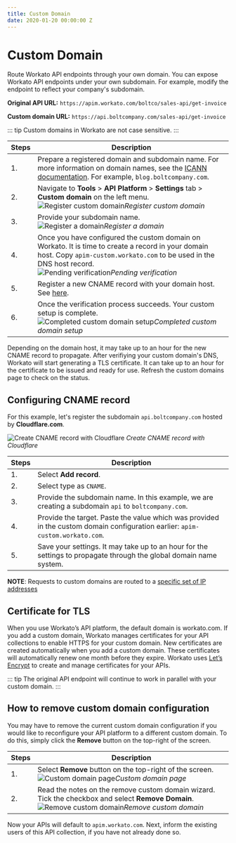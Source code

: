 ```yaml
---
title: Custom Domain
date: 2020-01-20 00:00:00 Z
---
```


# Custom Domain

Route Workato API endpoints through your own domain. You can expose Workato API endpoints under your own subdomain. For example, modify the endpoint to reflect your company's subdomain.

**Original API URL:** `https://apim.workato.com/boltco/sales-api/get-invoice`

**Custom domain URL:** `https://api.boltcompany.com/sales-api/get-invoice`

::: tip
Custom domains in Workato are not case sensitive.
:::

| Steps | Description |
| ----- | ----- |
| 1.    | Prepare a registered domain and subdomain name. For more information on domain names, see the [ICANN documentation](https://www.icann.org/resources/pages/register-domain-name-2017-06-20-en). For example, `blog.boltcompany.com`.
| 2.    | Navigate to **Tools** > **API Platform** > **Settings** tab > **Custom domain** on the left menu.<br>![Register custom domain](~@img/api-mgmt/add-custom-domain-blank.png)*Register custom domain* |
| 3.    | Provide your subdomain name.<br>![Register a domain](~@img/api-mgmt/add-custom-domain.png)*Register a domain* |
| 4.    | Once you have configured the custom domain on Workato. It is time to create a record in your domain host. Copy `apim-custom.workato.com` to be used in the DNS host record.<br>![Pending verification](~@img/api-mgmt/custom-domain-pending-verification.png)*Pending verification* |
| 5.    | Register a new CNAME record with your domain host. See [here](#configuring-cname-record). |
| 6.    | Once the verification process succeeds. Your custom setup is complete.<br>![Completed custom domain setup](~@img/api-mgmt/custom-domain-successful.png)*Completed custom domain setup* |

Depending on the domain host, it may take up to an hour for the new CNAME record to propagate. After verifiying your custom domain's DNS, Workato will start generating a TLS certificate. It can take up to an hour for the certificate to be issued and ready for use. Refresh the custom domains page to check on the status.

## Configuring CNAME record

For this example, let's register the subdomain `api.boltcompany.com` hosted by **Cloudflare.com**.

![Create CNAME record with Cloudflare](~@img/api-mgmt/add-cname-record-cloudflare.png)
*Create CNAME record with Cloudflare*

| Steps | Description |
| ----- | ----- |
| 1.    | Select **Add record**. |
| 2.    | Select type as `CNAME`. |
| 3.    | Provide the subdomain name. In this example, we are creating a subdomain `api` to `boltcompany.com`. |
| 4.    | Provide the target. Paste the value which was provided in the custom domain configuration earlier: `apim-custom.workato.com`. |
| 5.    | Save your settings. It may take up to an hour for the settings to propagate through the global domain name system. |

**NOTE**: Requests to custom domains are routed to a [specific set of IP addresses](/security/ip-whitelists#custom-apim-domains)

## Certificate for TLS

When you use Workato’s API platform, the default domain is workato.com. If you add a custom domain, Workato manages certificates for your API collections to enable HTTPS for your custom domain. New certificates are created automatically when you add a custom domain. These certificates will automatically renew one month before they expire. Workato uses [Let’s Encrypt](https://letsencrypt.org/) to create and manage certificates for your APIs.

::: tip
The original API endpoint will continue to work in parallel with your custom domain.
:::

## How to remove custom domain configuration

You may have to remove the current custom domain configuration if you would like to reconfigure your API platform to a different custom domain. To do this, simply click the **Remove** button on the top-right of the screen.

| Steps | Description |
| ----- | ----- |
| 1.    | Select **Remove** button on the top-right of the screen.<br>![Custom domain page](~@img/api-mgmt/custom-domain-successful.png)*Custom domain page* |
| 2.    | Read the notes on the remove custom domain wizard. Tick the checkbox and select **Remove Domain**.<br>![Remove custom domain](~@img/api-mgmt/remove-custom-domain.png)*Remove custom domain* |

Now your APIs will default to `apim.workato.com`. Next, inform the existing users of this API collection, if you have not already done so.
